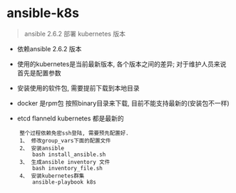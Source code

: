 # ansible-k8s
> ansible 2.6.2 部署 kubernetes 版本
- 依赖ansible 2.6.2 版本
- 使用的kubernetes是当前最新版本, 各个版本之间的差异; 对于维护人员来说首先是配置参数

- 安装使用的软件包, 需要提前下载到本地目录
- docker 是rpm包 按照binary目录来下载, 目前不能支持最新的(安装包不一样)

- etcd flanneld kubernetes 都是最新的

```
    整个过程依赖免密ssh登陆, 需要预先配置好.
    1、 修改group_vars下面的配置文件
    2、 安装ansible
        bash install_ansible.sh
    3、 生成ansible inventory 文件
        bash inventory_file.sh
    4、 安装kubernetes群集
        ansible-playbook k8s
```
